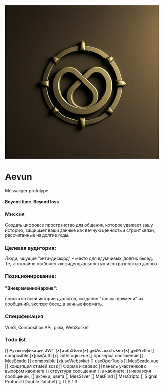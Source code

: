 ![Эвум](public/Aevum-1.png)
# Aevun
Messanger prototype

#### Beyond time. Beyond loss

### Миссия
Создать цифровое пространство для общения, которое уважает вашу историю, защищает ваши данные как вечную ценность и строит связи, рассчитанные на долгие годы.

### Целевая аудитория:
Люди, ищущие "анти-дискорд" – место для вдумчивых, долгих бесед.
Те, кто крайне озабочен конфиденциальностью и сохранностью данных.

### Позиционирование:
#### "Вневременной архив":
поиска по всей истории диалогов, создание "капсул времени" из сообщений, экспорт бесед в вечные форматы.

### Спецификация
Vue3, Composition APi, pinia,
WebSocket

### Todo list
[] Аутентификация JWT
    [x] authStore
        [x] getAccessToken
        [x] getProfile
    [] composible
        [x]useAuth
    [x] authLogin.vue
    [] проверка сообщений
[] MesSendo
    [] composible
        [x]useWebsoket
        [] useOperTools
    [] MesSendo.vue
        [] концепция стилей scss
        [] Форма и сервис
            [] панель участников с выбором кабинета
            [] структура сообщений
                [] в кабинете,
                [] иерархия сообщений,
                [] иконки, цвета
        [] MesSaver
        [] MesFind
[] MesCripto
    [] Signal Protocol (Double Ratchet)
    [] TLS 1.3